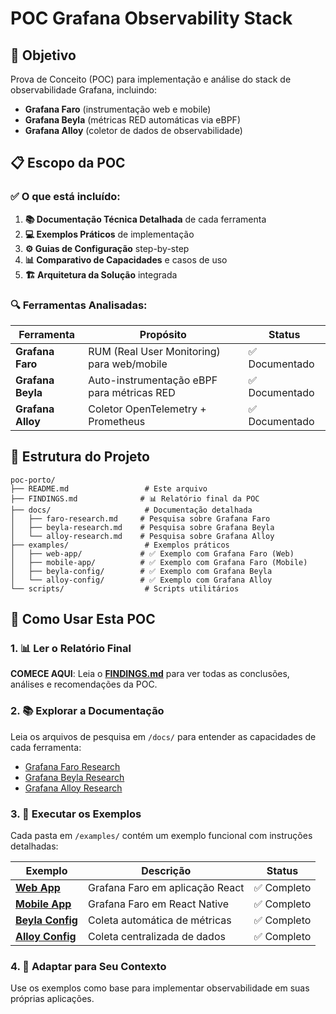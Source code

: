 # POC Grafana Observability Stack

## 🎯 Objetivo
Prova de Conceito (POC) para implementação e análise do stack de observabilidade Grafana, incluindo:
- **Grafana Faro** (instrumentação web e mobile)
- **Grafana Beyla** (métricas RED automáticas via eBPF)
- **Grafana Alloy** (coletor de dados de observabilidade)

## 📋 Escopo da POC

### ✅ O que está incluído:
1. **📚 Documentação Técnica Detalhada** de cada ferramenta
2. **💻 Exemplos Práticos** de implementação
3. **⚙️ Guias de Configuração** step-by-step
4. **📊 Comparativo de Capacidades** e casos de uso
5. **🏗️ Arquitetura da Solução** integrada

### 🔍 Ferramentas Analisadas:

| Ferramenta | Propósito | Status |
|------------|-----------|--------|
| **Grafana Faro** | RUM (Real User Monitoring) para web/mobile | ✅ Documentado |
| **Grafana Beyla** | Auto-instrumentação eBPF para métricas RED | ✅ Documentado |
| **Grafana Alloy** | Coletor OpenTelemetry + Prometheus | ✅ Documentado |

## 📁 Estrutura do Projeto

```
poc-porto/
├── README.md                 # Este arquivo
├── FINDINGS.md              # 📊 Relatório final da POC
├── docs/                     # Documentação detalhada
│   ├── faro-research.md     # Pesquisa sobre Grafana Faro
│   ├── beyla-research.md    # Pesquisa sobre Grafana Beyla
│   └── alloy-research.md    # Pesquisa sobre Grafana Alloy
├── examples/                 # Exemplos práticos
│   ├── web-app/             # ✅ Exemplo com Grafana Faro (Web)
│   ├── mobile-app/          # ✅ Exemplo com Grafana Faro (Mobile)
│   ├── beyla-config/        # ✅ Exemplo com Grafana Beyla
│   └── alloy-config/        # ✅ Exemplo com Grafana Alloy
└── scripts/                  # Scripts utilitários
```

## 🚀 Como Usar Esta POC

### 1. 📊 Ler o Relatório Final
**COMECE AQUI**: Leia o [**FINDINGS.md**](./FINDINGS.md) para ver todas as conclusões, análises e recomendações da POC.

### 2. 📚 Explorar a Documentação
Leia os arquivos de pesquisa em `/docs/` para entender as capacidades de cada ferramenta:
- [Grafana Faro Research](./docs/faro-research.md)
- [Grafana Beyla Research](./docs/beyla-research.md) 
- [Grafana Alloy Research](./docs/alloy-research.md)

### 3. 🧪 Executar os Exemplos
Cada pasta em `/examples/` contém um exemplo funcional com instruções detalhadas:

| Exemplo | Descrição | Status |
|---------|-----------|--------|
| [**Web App**](./examples/web-app/) | Grafana Faro em aplicação React | ✅ Completo |
| [**Mobile App**](./examples/mobile-app/) | Grafana Faro em React Native | ✅ Completo |
| [**Beyla Config**](./examples/beyla-config/) | Coleta automática de métricas | ✅ Completo |
| [**Alloy Config**](./examples/alloy-config/) | Coleta centralizada de dados | ✅ Completo |

### 4. 🔧 Adaptar para Seu Contexto
Use os exemplos como base para implementar observabilidade em suas próprias aplicações.

```